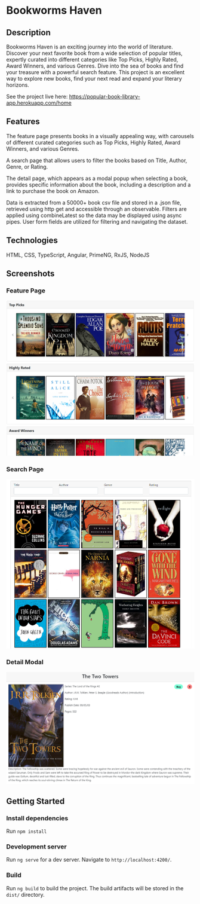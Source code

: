 # Bookworms Haven

## Description

Bookworms Haven is an exciting journey into the world of literature. Discover your next favorite book from a wide selection of popular titles, expertly curated into different categories like Top Picks, Highly Rated, Award Winners, and various Genres. Dive into the sea of books and find your treasure with a powerful search feature. This project is an excellent way to explore new books, find your next read and expand your literary horizons.

See the project live here: https://popular-book-library-app.herokuapp.com/home

## Features

The feature page presents books in a visually appealing way, with carousels of different curated categories such as Top Picks, Highly Rated, Award Winners, and various Genres.

A search page that allows users to filter the books based on Title, Author, Genre, or Rating.

The detail page, which appears as a modal popup when selecting a book, provides specific information about the book, including a description and a link to purchase the book on Amazon.

Data is extracted from a 50000+ book csv file and stored in a .json file, retrieved using http get and accessible through an observable. Filters are applied using combineLatest so the data may be displayed using async pipes. User form fields are utilized for filtering and navigating the dataset.

## Technologies

HTML, CSS, TypeScript, Angular, PrimeNG, RxJS, NodeJS

## Screenshots

### Feature Page

![alt text](https://github.com/sigipeschke/Popular-Books-Library-App/blob/master/src/assets/library-img-1.PNG)

### Search Page

![alt text](https://github.com/sigipeschke/Popular-Books-Library-App/blob/master/src/assets/library-img-2.PNG)

### Detail Modal

![alt text](https://github.com/sigipeschke/Popular-Books-Library-App/blob/master/src/assets/library-img-3.PNG)

## Getting Started

### Install dependencies

Run `npm install`

### Development server

Run `ng serve` for a dev server. Navigate to `http://localhost:4200/`.

### Build

Run `ng build` to build the project. The build artifacts will be stored in the `dist/` directory.
